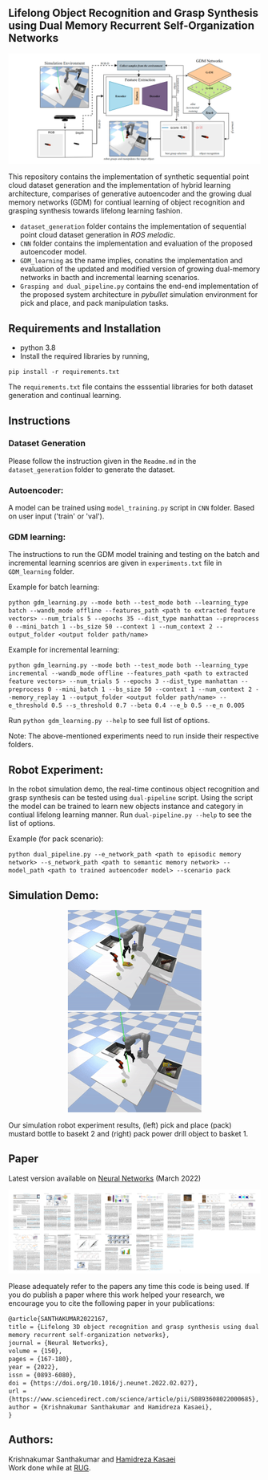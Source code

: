 ## Lifelong Object Recognition and Grasp Synthesis using Dual Memory Recurrent Self-Organization Networks

<p align="center">
  <img src="images/overview.png" width="700" title="">
</p>

This repository contains the implementation of synthetic sequential point cloud dataset generation and the implementation of hybrid learning architecture, comparises of generative autoencoder and the growing dual memory networks (GDM) for contiual learning of object recognition and grasping synthesis towards lifelong learning fashion.

 * ``` dataset_generation ``` folder contains the implementation of sequential point cloud dataset generation in _ROS melodic_. 
 * ``` CNN ``` folder contains the implementation and evaluation of the proposed autoencoder model. 
 * ``` GDM_learning ``` as the name implies, conatins the implementation and evaluation of the updated and modified version of growing dual-memory networks in bacth and incremental learning scenarios. 
 * ``` Grasping and dual_pipeline.py ``` contains the end-end implementation of the proposed system architecture in _pybullet_ simulation environment for pick and place, and pack manipulation tasks.

## Requirements and Installation
* python 3.8
* Install the required libraries by running, 
```
pip install -r requirements.txt
```
The ```requirements.txt``` file contains the esssential libraries for both dataset generation and continual learning. 

## Instructions
### Dataset Generation
Please follow the instruction given in the ```Readme.md``` in the ```dataset_generation``` folder to generate the dataset.

### Autoencoder:
A model can be trained using ```model_training.py``` script in ```CNN``` folder. Based on user input ('train' or 'val').

### GDM learning:
The instructions to run the GDM model training and testing on the batch and incremental learning scenrios are given in ```experiments.txt``` file in ```GDM_learning``` folder. 

Example for batch learning: 

```
python gdm_learning.py --mode both --test_mode both --learning_type batch --wandb_mode offline --features_path <path to extracted feature vectors> --num_trials 5 --epochs 35 --dist_type manhattan --preprocess 0 --mini_batch 1 --bs_size 50 --context 1 --num_context 2 --output_folder <output folder path/name>
```
Example for incremental learning:

```
python gdm_learning.py --mode both --test_mode both --learning_type incremental --wandb_mode offline --features_path <path to extracted feature vectors> --num_trials 5 --epochs 3 --dist_type manhattan --preprocess 0 --mini_batch 1 --bs_size 50 --context 1 --num_context 2 --memory_replay 1 --output_folder <output folder path/name> --e_threshold 0.5 --s_threshold 0.7 --beta 0.4 --e_b 0.5 --e_n 0.005
```

Run ```python gdm_learning.py --help``` to see full list of options. 

Note: The above-mentioned experiments need to run inside their respective folders. 


## Robot Experiment:
In the robot simulation demo, the real-time continous object recognition and grasp synthesis can be tested using ```dual-pipeline``` script. Using the script the model can be trained to learn new objects instance and category in contiual lifelong learning manner. Run ```dual-pipeline.py --help``` to see the list of options.

Example (for pack scenario):
```
python dual_pipeline.py --e_network_path <path to episodic memory network> --s_network_path <path to semantic memory network> --model_path <path to trained autoencoder model> --scenario pack
```
## Simulation Demo:
<p align="center"/>
  <img src="images/demo_mustard_bottle.gif" alt="animated"/>
  
  <img src="images/demo_power_drill.gif" alt="animated"/>

Our simulation robot experiment results, (left) pick and place (pack) mustard bottle to basekt 2 and (right) pack power drill object to basket 1.

## Paper
Latest version available on [Neural Networks](https://doi.org/10.1016/j.neunet.2022.02.027)  (March 2022)

![alt text](images/paper.png)

Please adequately refer to the papers any time this code is being used. If you do publish a paper where this work helped your research, we encourage you to cite the following paper in your publications:

```text
@article{SANTHAKUMAR2022167,
title = {Lifelong 3D object recognition and grasp synthesis using dual memory recurrent self-organization networks},
journal = {Neural Networks},
volume = {150},
pages = {167-180},
year = {2022},
issn = {0893-6080},
doi = {https://doi.org/10.1016/j.neunet.2022.02.027},
url = {https://www.sciencedirect.com/science/article/pii/S0893608022000685},
author = {Krishnakumar Santhakumar and Hamidreza Kasaei},
}
```

## Authors: 
Krishnakumar Santhakumar and [Hamidreza Kasaei](https://www.ai.rug.nl/irl-lab/)  
Work done while at [RUG](https://www.rug.nl/).
